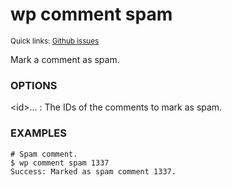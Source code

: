# wp comment spam

<small>Quick links: <a href="https://github.com/wp-cli/wp-cli/issues?q=is%3Aopen+label%3Acommand%3Acomment-spam+sort%3Aupdated-desc">Github issues</a></small>

Mark a comment as spam.

### OPTIONS

&lt;id&gt;...
: The IDs of the comments to mark as spam.

### EXAMPLES

    # Spam comment.
    $ wp comment spam 1337
    Success: Marked as spam comment 1337.



